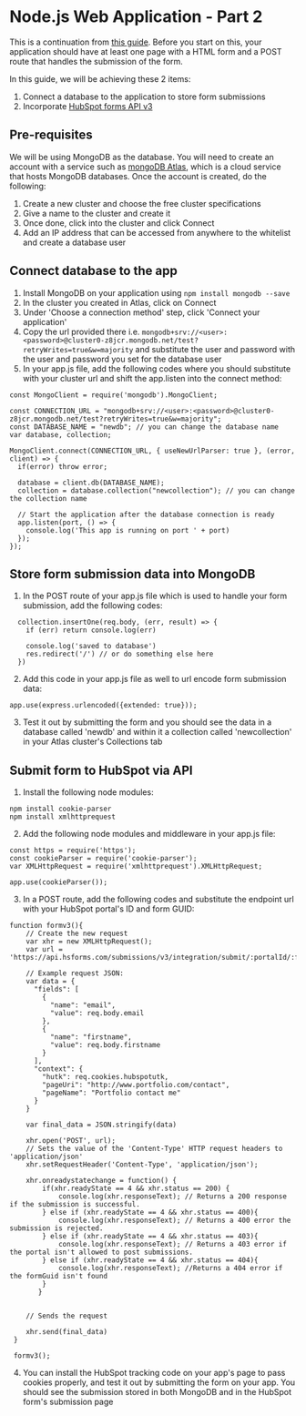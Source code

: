 # Node.js Web Application - Part 2
This is a continuation from [this guide](https://github.com/apacpe/nano-stack-training-1). Before you start on this, your application should have at least one page with a HTML form and a POST route that handles the submission of the form.  

In this guide, we will be achieving these 2 items:
1. Connect a database to the application to store form submissions  
2. Incorporate [HubSpot forms API v3](https://developers.hubspot.com/docs/methods/forms/submit_form)

## Pre-requisites
We will be using MongoDB as the database. You will need to create an account with a service such as [mongoDB Atlas](https://www.mongodb.com/cloud/atlas?jmp=homepage), which is a cloud service that hosts MongoDB databases. Once the account is created, do the following:
1. Create a new cluster and choose the free cluster specifications
2. Give a name to the cluster and create it
3. Once done, click into the cluster and click Connect 
4. Add an IP address that can be accessed from anywhere to the whitelist and create a database user

## Connect database to the app
1. Install MongoDB on your application using `npm install mongodb --save`
2. In the cluster you created in Atlas, click on Connect 
3. Under 'Choose a connection method' step, click 'Connect your application'
4. Copy the url provided there i.e. `mongodb+srv://<user>:<password>@cluster0-z8jcr.mongodb.net/test?retryWrites=true&w=majority` and substitute the user and password with the user and password you set for the database user
5. In your app.js file, add the following codes where you should substitute with your cluster url and shift the app.listen into the connect method:
```
const MongoClient = require('mongodb').MongoClient;

const CONNECTION_URL = "mongodb+srv://<user>:<password>@cluster0-z8jcr.mongodb.net/test?retryWrites=true&w=majority";
const DATABASE_NAME = "newdb"; // you can change the database name
var database, collection;

MongoClient.connect(CONNECTION_URL, { useNewUrlParser: true }, (error, client) => {
  if(error) throw error;

  database = client.db(DATABASE_NAME);
  collection = database.collection("newcollection"); // you can change the collection name

  // Start the application after the database connection is ready
  app.listen(port, () => {
    console.log('This app is running on port ' + port)
  });
});
```

## Store form submission data into MongoDB
1. In the POST route of your app.js file which is used to handle your form submission, add the following codes:
```
  collection.insertOne(req.body, (err, result) => {  
    if (err) return console.log(err)

    console.log('saved to database')
    res.redirect('/') // or do something else here
  })
```
2. Add this code in your app.js file as well to url encode form submission data:
```
app.use(express.urlencoded({extended: true}));
```

3. Test it out by submitting the form and you should see the data in a database called 'newdb' and within it a collection called 'newcollection' in your Atlas cluster's Collections tab

## Submit form to HubSpot via API
1. Install the following node modules:
```
npm install cookie-parser
npm install xmlhttprequest
```
2. Add the following node modules and middleware in your app.js file:
```
const https = require('https');
const cookieParser = require('cookie-parser');
var XMLHttpRequest = require('xmlhttprequest').XMLHttpRequest;

app.use(cookieParser());
```
3. In a POST route, add the following codes and substitute the endpoint url with your HubSpot portal's ID and form GUID:
```
function formv3(){
    // Create the new request 
    var xhr = new XMLHttpRequest();
    var url = 'https://api.hsforms.com/submissions/v3/integration/submit/:portalId/:formGuid'
    
    // Example request JSON:
    var data = {
      "fields": [
        {
          "name": "email",
          "value": req.body.email
        },
        {
          "name": "firstname",
          "value": req.body.firstname
        }
      ],
      "context": {
        "hutk": req.cookies.hubspotutk,
        "pageUri": "http://www.portfolio.com/contact",
        "pageName": "Portfolio contact me"
      }
    }

    var final_data = JSON.stringify(data)

    xhr.open('POST', url);
    // Sets the value of the 'Content-Type' HTTP request headers to 'application/json'
    xhr.setRequestHeader('Content-Type', 'application/json');

    xhr.onreadystatechange = function() {
        if(xhr.readyState == 4 && xhr.status == 200) { 
            console.log(xhr.responseText); // Returns a 200 response if the submission is successful.
        } else if (xhr.readyState == 4 && xhr.status == 400){ 
            console.log(xhr.responseText); // Returns a 400 error the submission is rejected.          
        } else if (xhr.readyState == 4 && xhr.status == 403){ 
            console.log(xhr.responseText); // Returns a 403 error if the portal isn't allowed to post submissions.           
        } else if (xhr.readyState == 4 && xhr.status == 404){ 
            console.log(xhr.responseText); //Returns a 404 error if the formGuid isn't found     
        }
       }


    // Sends the request 
    
    xhr.send(final_data)
 }

 formv3();
```
4. You can install the HubSpot tracking code on your app's page to pass cookies properly, and test it out by submitting the form on your app. You should see the submission stored in both MongoDB and in the HubSpot form's submission page
